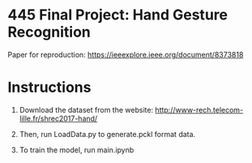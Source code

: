# 445 Final Project: Hand Gesture Recognition

Paper for reproduction: https://ieeexplore.ieee.org/document/8373818

# Instructions

1. Download the dataset from the website: http://www-rech.telecom-lille.fr/shrec2017-hand/ <br>

2. Then, run LoadData.py to generate.pckl format data. <br>

3. To train the model, run main.ipynb <br>

